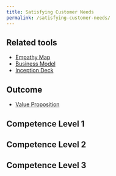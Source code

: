 ```yaml
---
title: Satisfying Customer Needs
permalink: /satisfying-customer-needs/
---
```


## Related tools

* [Empathy Map](https://manual.advancedproductowner.com/empathy-map/)
* [Business Model](https://manual.advancedproductowner.com/business-model/)
* [Inception Deck](https://manual.advancedproductowner.com/inception-deck/)

## Outcome

* [Value Proposition](https://manual.advancedproductowner.com/value-proposition/)

## Competence Level 1

## Competence Level 2

## Competence Level 3
